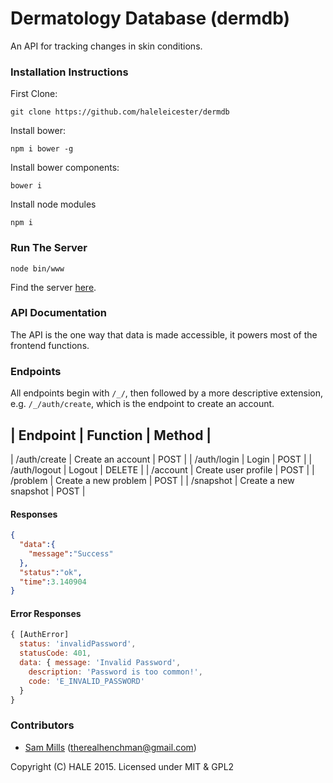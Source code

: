 # Dermatology Database (dermdb)

An API for tracking changes in skin conditions.

### Installation Instructions

First Clone:
```
git clone https://github.com/haleleicester/dermdb
```

Install bower:
```
npm i bower -g
```

Install bower components:
```
bower i
```

Install node modules
```
npm i
```

### Run The Server

```
node bin/www
```

Find the server [here](http://localhost:3000).

### API Documentation

The API is the one way that data is made accessible, it powers most of the frontend functions.

### Endpoints

All endpoints begin with `/_/`, then followed by a more descriptive extension, e.g. `/_/auth/create`, which is the endpoint to create an account.

| Endpoint | Function | Method |
--------------------------------
| /auth/create | Create an account | POST |
| /auth/login | Login | POST |
| /auth/logout | Logout | DELETE |
| /account | Create user profile | POST |
| /problem | Create a new problem | POST |
| /snapshot | Create a new snapshot | POST |


#### Responses

```json
{
  "data":{
    "message":"Success"
  },
  "status":"ok",
  "time":3.140904
}
```

#### Error Responses

```js
{ [AuthError]
  status: 'invalidPassword',
  statusCode: 401,
  data: { message: 'Invalid Password',
    description: 'Password is too common!',
    code: 'E_INVALID_PASSWORD' 
  } 
}
```

### Contributors
* [Sam Mills](https://github.com/hunchmun) (therealhenchman@gmail.com)

Copyright (C) HALE 2015. Licensed under MIT & GPL2
